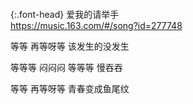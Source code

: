 ```note
```

{:.font-head}
爱我的请举手
<br>[
https://music.163.com/#/song?id=277748
](
https://music.163.com/#/song?id=277748
)

等等 再等呀等 该发生的没发生

等等等 闷闷闷 等等等 慢吞吞

等等 再等呀等 青春变成鱼尾纹
